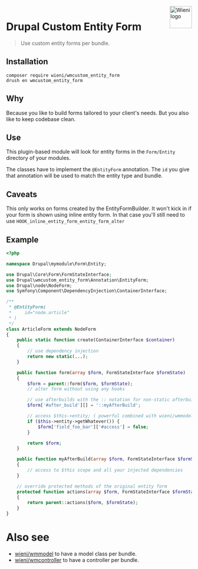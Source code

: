 <a href="https://www.wieni.be">
    <img src="https://www.wieni.be/themes/custom/drupack/logo.svg" alt="Wieni logo" title="Wieni" align="right" height="60" />
</a>

Drupal Custom Entity Form
======================

> Use custom entity forms per bundle.

## Installation

```
composer require wieni/wmcustom_entity_form
drush en wmcustom_entity_form
```

## Why

Because you like to build forms tailored to your client's needs. But you also like to keep codebase clean. 

## Use
This plugin-based module will look for entity forms in the `Form/Entity` directory of your modules.

The classes have to implement the `@EntityForm` annotation. The `id` you give that annotation will be
used to match the entity type and bundle.

## Caveats

This only works on forms created by the EntityFormBuilder. It won't kick in if your form is shown using
inline entity form. In that case you'll still need to use `HOOK_inline_entity_form_entity_form_alter` 

## Example

```php
<?php

namespace Drupal\mymodule\Form\Entity;

use Drupal\Core\Form\FormStateInterface;
use Drupal\wmcustom_entity_form\Annotation\EntityForm;
use Drupal\node\NodeForm;
use Symfony\Component\DependencyInjection\ContainerInterface;

/**
 * @EntityForm(
 *     id="node.article"
 * )
 */
class ArticleForm extends NodeForm
{
    public static function create(ContainerInterface $container)
    {
        // use dependency injection
        return new static(...);
    }

    public function form(array $form, FormStateInterface $formState)
    {
        $form = parent::form($form, $formState);
        // alter form without using any hooks

        // use afterbuilds with the :: notation for non-static afterbuilds
        $form['#after_build'][] = '::myAfterBuild';

        // access $this->entity; ( powerful combined with wieni/wmmodel )
        if ($this->entity->getWhatever()) {
            $form['field_foo_bar']['#access'] = false;
        }

        return $form;
    }

    public function myAfterBuild(array $form, FormStateInterface $formState)
    {
        // access to $this scope and all your injected dependencies
    }

    // override protected methods of the original entity form
    protected function actions(array $form, FormStateInterface $formState)
    {
        return parent::actions($form, $formState);
    }
}
```

# Also see

- [wieni/wmmodel](https://github.com/wieni/wmmodel) to have a model class per bundle.
- [wieni/wmcontroller](https://github.com/wieni/wmcontroller) to have a controller per bundle.
